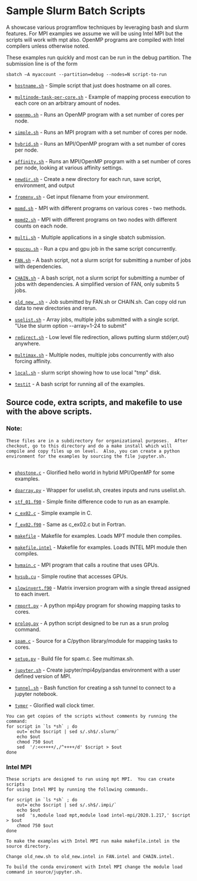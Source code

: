 # Sample Slurm Batch Scripts

A showcase various programflow techniques by leveraging bash and slurm features.  For MPI examples we assume we will be using Intel MPI but the scripts will work with mpt also.  OpenMP programs are compiled with Intel compilers unless otherwise noted.  

These examples run quickly and most can be run in the debug partition.  The submission line is of the form

```
sbatch –A myaccount --partition=debug --nodes=N script-to-run
```

* [`hostname.sh`](./hostname.sh) - Simple script that just does hostname on all cores.  

* [`multinode-task-per-core.sh`](./multinode-task-per-core.sh) - Example of mapping process execution to each core on an arbitrary amount of nodes.

* [`openmp.sh`](./openmp.sh) - Runs an OpenMP  program with a set number of cores per node.

* [`simple.sh`](./simple.sh) - Runs an MPI program with a set number of cores per node.

* [`hybrid.sh`](./hybrid.sh) - Runs an MPI/OpenMP program with a set number of cores per node.

* [`affinity.sh`](./affinity.sh) - Runs an MPI/OpenMP program with a set number of cores per node, looking at various affinity settings.

* [`newdir.sh`](./newdir.sh) - Create a new directory for each run, save script, environment, and output

* [`fromenv.sh`](./fromenv.sh) - Get input filename from your environment.

* [`mpmd.sh`](./mpmd.sh) - MPI with different programs on various cores - two methods.

* [`mpmd2.sh`](./mpmd2.sh) - MPI with different programs on two nodes with different counts on each node.

* [`multi.sh`](./multi.sh) - Multiple applications in a single sbatch submission.

* [`gpucpu.sh`](./gpucpu.sh) - Run a cpu and gpu job in the same script concurrently.

* [`FAN.sh`](./FAN.sh) - A bash script, not a slurm script for submitting a number of jobs with dependencies.  

* [`CHAIN.sh`](./CHAIN.sh) - A bash script, not a slurm script for submitting a number of jobs with dependencies.  A simplified version of FAN, only submits 5 jobs.

* [`old_new_.sh`](./old_new_.sh) - Job submitted by FAN.sh or CHAIN.sh.  Can copy old run data to new directories and rerun.  

* [`uselist.sh`](./uselist.sh) - Array jobs, multiple jobs submitted with a single script. "Use the slurm option --array=1-24 to submit"

* [`redirect.sh`](./redirect.sh) - Low level file redirection, allows putting slurm std{err,out} anywhere.

* [`multimax.sh`](./multimax.sh) - Multiple nodes, multiple jobs concurrently with also forcing affinity.

* [`local.sh`](./local.sh) - slurm script showing how to use local \"tmp\" disk.

* [`testit`](./testit) - A bash script for running all of the examples.


## Source code, extra scripts, and makefile to use with the above scripts.
### Note:

```
These files are in a subdirectory for organizational purposes.  After checkout, go to this directory and do a make install which will compile and copy files up on level.  Also, you can create a python environment for the examples by sourcing the file jupyter.sh.
 
```

* [`phostone.c`](source/phostone.c) - Glorified hello world in hybrid MPI/OpenMP for some examples.

* [`doarray.py`](source/doarray.py) - Wrapper for uselist.sh, creates inputs and runs uselist.sh.

* [`stf_01.f90`](source/stf_01.f90) - Simple finite difference code to run as an example.

* [`c_ex02.c`](source/c_ex02.c0) - Simple example in C.

* [`f_ex02.f90`](source/f_ex02.f90) - Same as c_ex02.c but in Fortran.

* [`makefile`](source/makefile) - Makefile for examples. Loads MPT module then compiles.

* [`makefile.intel`](source/makefile) - Makefile for examples. Loads INTEL MPI module then compiles.

* [`hymain.c`](source/hymain.c) - MPI program that calls a routine that uses GPUs.

* [`hysub.cu`](source/hysub.cu) - Simple routine that accesses GPUs. 

* [`slowinvert.f90`](source/slowinvert.f90) - Matrix inversion program with a single thread assigned to each invert.

* [`report.py`](source/report.py) - A python mpi4py program for showing mapping tasks to cores.

* [`prolog.py`](source/prolog.py) - A python script designed to be run as a srun prolog command.

* [`spam.c`](source/spam.c) - Source for a C/python library/module for mapping tasks to cores.

* [`setup.py`](source/setup.py) - Build file for spam.c. See multimax.sh.

* [`jupyter.sh`](source/jupyter.sh) - Create jupyter/mpi4py/pandas environment with a user defined version of MPI. 

* [`tunnel.sh`](source/tunnel.sh) - Bash function for creating a ssh tunnel to connect to a jupyter notebook.  
 
* [`tymer`](source/tymer) - Glorified wall clock timer.


```
You can get copies of the scripts without comments by running the command:
for script in `ls *sh` ; do
    out=`echo $script | sed s/.sh$/.slurm/`
    echo $out
    chmod 750 $out
    sed  '/:<<++++/,/^++++/d' $script > $out
done
```

### Intel MPI

```
These scripts are designed to run using mpt MPI.  You can create scripts
for using Intel MPI by running the following commands.

for script in `ls *sh` ; do
    out=`echo $script | sed s/.sh$/.impi/`
    echo $out
    sed  's,module load mpt,module load intel-mpi/2020.1.217,' $script > $out
    chmod 750 $out
done

To make the examples with Intel MPI run make makefile.intel in the source directory.

Change old_new.sh to old_new.intel in FAN.intel and CHAIN.intel.

To build the conda enviroment with Intel MPI change the module load command in source/jupyter.sh.

```
